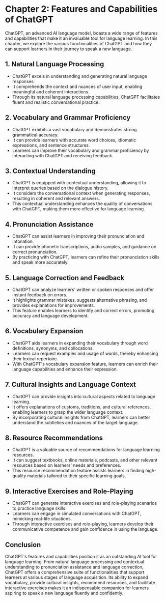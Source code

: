 Chapter 2: Features and Capabilities of ChatGPT
===============================================

ChatGPT, an advanced AI language model, boasts a wide range of features and capabilities that make it an invaluable tool for language learning. In this chapter, we explore the various functionalities of ChatGPT and how they can support learners in their journey to speak a new language.

**1. Natural Language Processing**
----------------------------------

* ChatGPT excels in understanding and generating natural language responses.
* It comprehends the context and nuances of user input, enabling meaningful and coherent interactions.
* Through its natural language processing capabilities, ChatGPT facilitates fluent and realistic conversational practice.

**2. Vocabulary and Grammar Proficiency**
-----------------------------------------

* ChatGPT exhibits a vast vocabulary and demonstrates strong grammatical accuracy.
* It can provide learners with accurate word choices, idiomatic expressions, and sentence structures.
* Learners can improve their vocabulary and grammar proficiency by interacting with ChatGPT and receiving feedback.

**3. Contextual Understanding**
-------------------------------

* ChatGPT is equipped with contextual understanding, allowing it to interpret queries based on the dialogue history.
* It considers the conversational context when generating responses, resulting in coherent and relevant answers.
* This contextual understanding enhances the quality of conversations with ChatGPT, making them more effective for language learning.

**4. Pronunciation Assistance**
-------------------------------

* ChatGPT can assist learners in improving their pronunciation and intonation.
* It can provide phonetic transcriptions, audio samples, and guidance on correct pronunciation.
* By practicing with ChatGPT, learners can refine their pronunciation skills and speak more accurately.

**5. Language Correction and Feedback**
---------------------------------------

* ChatGPT can analyze learners' written or spoken responses and offer instant feedback on errors.
* It highlights grammar mistakes, suggests alternative phrasing, and provides explanations for improvements.
* This feature enables learners to identify and correct errors, promoting accuracy and language development.

**6. Vocabulary Expansion**
---------------------------

* ChatGPT aids learners in expanding their vocabulary through word definitions, synonyms, and collocations.
* Learners can request examples and usage of words, thereby enhancing their lexical repertoire.
* With ChatGPT's vocabulary expansion feature, learners can enrich their language capabilities and enhance their expression.

**7. Cultural Insights and Language Context**
---------------------------------------------

* ChatGPT can provide insights into cultural aspects related to language learning.
* It offers explanations of customs, traditions, and cultural references, enabling learners to grasp the wider language context.
* By incorporating cultural insights from ChatGPT, learners can better understand the subtleties and nuances of the target language.

**8. Resource Recommendations**
-------------------------------

* ChatGPT is a valuable source of recommendations for language learning resources.
* It can suggest textbooks, online materials, podcasts, and other relevant resources based on learners' needs and preferences.
* This resource recommendation feature assists learners in finding high-quality materials tailored to their specific learning goals.

**9. Interactive Exercises and Role-Playing**
---------------------------------------------

* ChatGPT can generate interactive exercises and role-playing scenarios to practice language skills.
* Learners can engage in simulated conversations with ChatGPT, mimicking real-life situations.
* Through interactive exercises and role-playing, learners develop their communicative competence and gain confidence in using the language.

Conclusion
----------

ChatGPT's features and capabilities position it as an outstanding AI tool for language learning. From natural language processing and contextual understanding to pronunciation assistance and language correction, ChatGPT offers a comprehensive suite of functionalities that support learners at various stages of language acquisition. Its ability to expand vocabulary, provide cultural insights, recommend resources, and facilitate interactive exercises makes it an indispensable companion for learners aspiring to speak a new language fluently and confidently.
